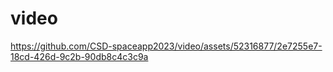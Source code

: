 # video


https://github.com/CSD-spaceapp2023/video/assets/52316877/2e7255e7-18cd-426d-9c2b-90db8c4c3c9a

